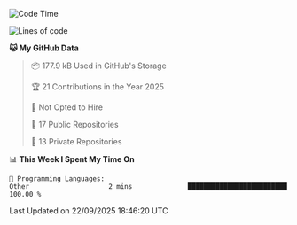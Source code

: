 <!--START_SECTION:waka-->
![Code Time](http://img.shields.io/badge/Code%20Time-1%2C132%20hrs%2039%20mins-blue)

![Lines of code](https://img.shields.io/badge/From%20Hello%20World%20I%27ve%20Written-224.9%20thousand%20lines%20of%20code-blue)

**🐱 My GitHub Data** 

> 📦 177.9 kB Used in GitHub's Storage 
 > 
> 🏆 21 Contributions in the Year 2025
 > 
> 🚫 Not Opted to Hire
 > 
> 📜 17 Public Repositories 
 > 
> 🔑 13 Private Repositories 
 > 
📊 **This Week I Spent My Time On** 

```text
💬 Programming Languages: 
Other                    2 mins              █████████████████████████   100.00 % 
```


 Last Updated on 22/09/2025 18:46:20 UTC
<!--END_SECTION:waka-->
